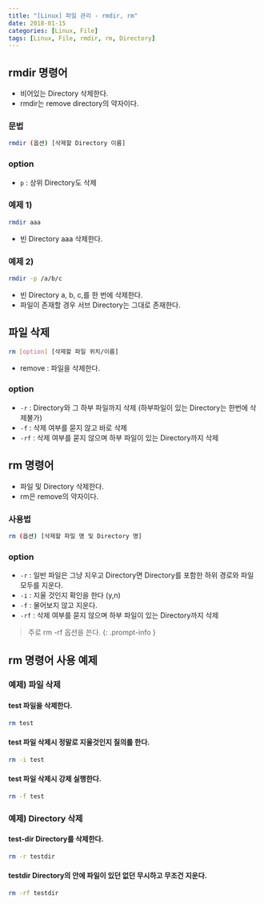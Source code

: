 ```yaml
---
title: "[Linux] 파일 관리 - rmdir, rm"
date: 2018-01-15
categories: [Linux, File]
tags: [Linux, File, rmdir, rm, Directory]
---
```


## rmdir 명령어

- 비어있는 Directory 삭제한다.
- rmdir는 remove directory의 약자이다.

### 문법

```bash
rmdir (옵션) [삭제할 Directory 이름]
```

### option

- `p` : 상위 Directory도 삭제

### 예제 1)

```bash
rmdir aaa
```

- 빈 Directory aaa 삭제한다.

### 예제 2)

```bash
rmdir -p /a/b/c
```

- 빈 Directory a, b, c,를 한 번에 삭제한다.
- 파일이 존재할 경우 서브 Directory는 그대로 존재한다.

## 파일 삭제

```bash
rm [option] [삭제할 파일 위치/이름]
```

- remove : 파일을 삭제한다.

### option

- `-r` : Directory와 그 하부 파일까지 삭제 (하부파일이 있는 Directory는 한번에 삭제불가)
- `-f` : 삭제 여부를 묻지 않고 바로 삭제
- `-rf` : 삭제 여부를 묻지 않으며 하부 파일이 있는 Directory까지 삭제

## rm 명령어

- 파일 및 Directory 삭제한다.
- rm은 remove의 약자이다.

### 사용법

```bash
rm (옵션) [삭제할 파일 명 및 Directory 명]
```

### option

- `-r` : 일반 파일은 그냥 지우고 Directory면 Directory를 포함한 하위 경로와 파일 모두를 지운다.
- `-i` : 지울 것인지 확인을 한다 (y,n)
- `-f` : 물어보지 않고 지운다.
- `-rf` : 삭제 여부를 묻지 않으며 하부 파일이 있는 Directory까지 삭제

> 주로 rm -rf 옵션을 쓴다.
{: .prompt-info }

## rm 명령어 사용 예제
### 예제) 파일 삭제
#### test 파일을 삭제한다.

```bash
rm test
```

#### test 파일 삭제시 정말로 지울것인지 질의를 한다.

```bash
rm -i test
```

#### test 파일 삭제시 강제 실행한다.

```bash
rm -f test
```

### 예제) Directory 삭제
#### test-dir Directory를 삭제한다.

```bash
rm -r testdir
```

#### testdir Directory의 안에 파일이 있던 없던 무시하고 무조건 지운다.

```bash
rm -rf testdir
```